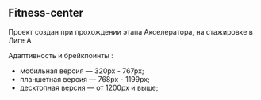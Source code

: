 ## Fitness-center
Проект создан при прохождении этапа Акселератора, на стажировке в Лиге А

Адаптивность и брейкпоинты :

- мобильная версия — 320px - 767px;
- планшетная версия — 768px - 1199px;
- десктопная версия — от 1200px и выше;